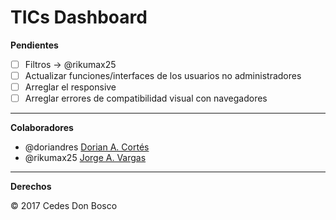 # TICs Dashboard

**Pendientes**

- [ ] Filtros -> @rikumax25 
- [ ] Actualizar funciones/interfaces de los usuarios no administradores
- [ ] Arreglar el responsive
- [ ] Arreglar errores de compatibilidad visual con navegadores

-----------------------------------------------------------------------------------------------------------------------------------------------------------

**Colaboradores**

-  @doriandres [Dorian A. Cortés](https://github.com/doriandres)
-  @rikumax25 [Jorge A. Vargas](https://github.com/rikumax25)

-----------------------------------------------------------------------------------------------------------------------------------------------------------

**Derechos**

© 2017 Cedes Don Bosco  
